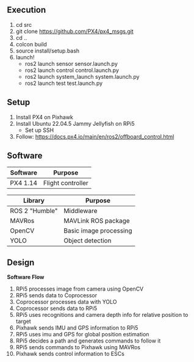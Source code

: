 ## Execution
1. cd src
2. git clone https://github.com/PX4/px4_msgs.git
3. cd ..
1. colcon build
2. source install/setup.bash
3. launch!
     - ros2 launch sensor sensor.launch.py
     - ros2 launch control control.launch.py
     - ros2 launch system_launch system.launch.py
     - ros2 launch test test.launch.py

## Setup
1. Install PX4 on Pixhawk
2. Install Ubuntu 22.04.5 Jammy Jellyfish on RPi5 
     - Set up SSH
3. Follow: https://docs.px4.io/main/en/ros2/offboard_control.html 

## Software
| Software | Purpose |
|----------|---------|
| PX4 1.14 | Flight controller |

| Library | Purpose |
|---------|---------|
| ROS 2 "Humble" | Middleware |
| MAVRos | MAVLink ROS package |
| OpenCV | Basic image processing |
| YOLO | Object detection |

## Design
**Software Flow**
1. RPi5 processes image from camera using OpenCV
2. RPi5 sends data to Coprocessor
3. Coprocessor processes data with YOLO
4. Coprocessor sends data to RPi5
5. RPi5 uses recognitions and camera depth info for relative position to target
6. Pixhawk sends IMU and GPS information to RPi5
7. RPi5 uses imu and GPS for global position estimation
8. RPi5 decides a path and generates commands to follow it
9. RPi5 sends commands to Pixhawk using MAVRos
10. Pixhawk sends control information to ESCs